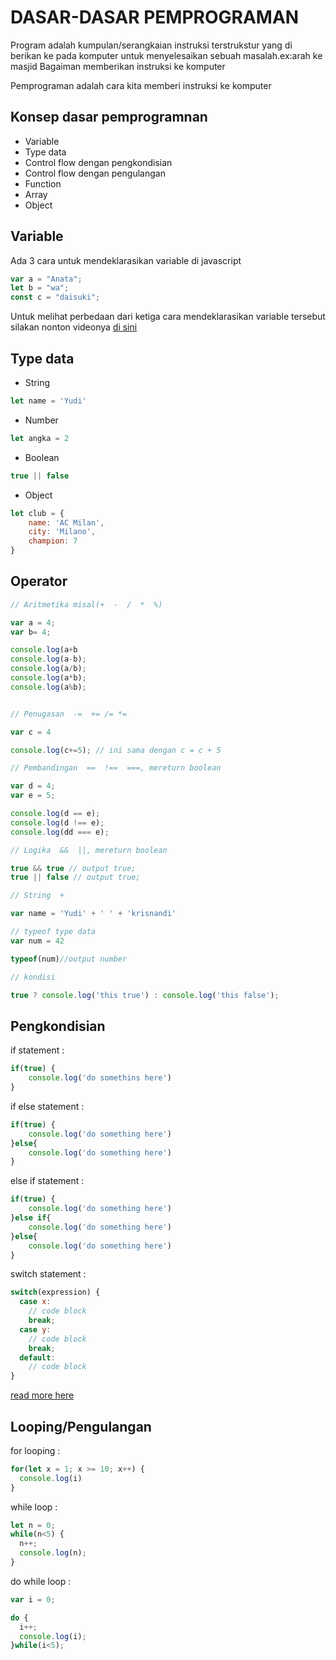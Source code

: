 # DASAR-DASAR PEMPROGRAMAN

Program adalah kumpulan/serangkaian instruksi  terstrukstur yang di berikan ke pada komputer untuk menyelesaikan sebuah masalah.ex:arah ke masjid
Bagaiman memberikan instruksi ke komputer

Pemprograman adalah cara kita memberi instruksi ke komputer

## Konsep dasar pemprogramnan
- Variable
- Type data
- Control flow dengan pengkondisian
- Control flow dengan pengulangan
- Function
- Array
- Object

## Variable

Ada 3 cara untuk mendeklarasikan variable di javascript

```javascript
var a = "Anata";
let b = "wa";
const c = "daisuki";
```
Untuk melihat perbedaan dari ketiga cara mendeklarasikan variable tersebut silakan nonton videonya [di sini](https://www.youtube.com/watch?v=7HDgJScwIrI)

## Type data

- String
```javascript
let name = 'Yudi'
```

- Number
```javascript
let angka = 2
```

- Boolean
```javascript
true || false
```
- Object
```javascript
let club = {
    name: 'AC Milan',
    city: 'Milano',
    champion: 7
}
```
## Operator

```javascript
// Aritmetika misal(+  -  /  *  %)

var a = 4;
var b= 4;

console.log(a+b
console.log(a-b);
console.log(a/b);
console.log(a*b);
console.log(a%b);


// Penugasan  -=  += /= *=

var c = 4

console.log(c+=5); // ini sama dengan c = c + 5

// Pembandingan  ==  !==  ===, mereturn boolean

var d = 4;
var e = 5;

console.log(d == e);
console.log(d !== e);
console.log(dd === e);

// Logika  &&  ||, mereturn boolean

true && true // output true;
true || false // output true;

// String  +

var name = 'Yudi' + ' ' + 'krisnandi'

// typeof type data
var num = 42

typeof(num)//output number

// kondisi

true ? console.log('this true') : console.log('this false');
```

## Pengkondisian

if statement :

```javascript
if(true) {
    console.log('do somethins here')
}
```

if else statement :

```javascript
if(true) {
    console.log('do something here')
}else{
    console.log('do something here')
}
```

else if statement :


```javascript
if(true) {
    console.log('do something here')
}else if{
    console.log('do something here')
}else{
    console.log('do something here')
}
```

switch statement :
```javascript
switch(expression) {
  case x:
    // code block
    break;
  case y:
    // code block
    break;
  default:
    // code block
}
```

[read more here](https://www.w3schools.com/js/)

## Looping/Pengulangan

for looping :

```javascript
for(let x = 1; x >= 10; x++) {
  console.log(i)
}
```

while loop :

```javascript
let n = 0;
while(n<5) {
  n++;
  console.log(n);
}
```

do while loop :


```javascript
var i = 0;

do {
  i++;
  console.log(i);
}while(i<5);
```





